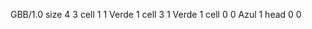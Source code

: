 <gs-board> GBB/1.0
size 4 3
cell 1 1 Verde 1 
cell 3 1 Verde 1 
cell 0 0 Azul 1 
head 0 0
 </gs-board>